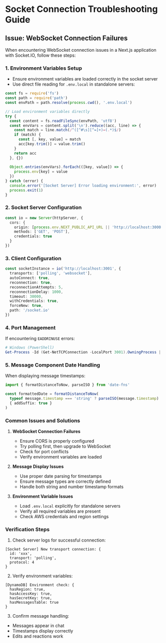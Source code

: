 # Socket Connection Troubleshooting Guide

## Issue: WebSocket Connection Failures

When encountering WebSocket connection issues in a Next.js application with Socket.IO, follow these steps:

### 1. Environment Variables Setup
- Ensure environment variables are loaded correctly in the socket server
- Use direct file reading for `.env.local` in standalone servers:
```typescript
const fs = require('fs')
const path = require('path')
const envPath = path.resolve(process.cwd(), '.env.local')

// Load environment variables directly
try {
  const content = fs.readFileSync(envPath, 'utf8')
  const envVars = content.split('\n').reduce((acc, line) => {
    const match = line.match(/^([^#\s][^=]+)=(.*)$/)
    if (match) {
      const [, key, value] = match
      acc[key.trim()] = value.trim()
    }
    return acc
  }, {})
  
  Object.entries(envVars).forEach(([key, value]) => {
    process.env[key] = value
  })
} catch (error) {
  console.error('[Socket Server] Error loading environment:', error)
  process.exit(1)
}
```

### 2. Socket Server Configuration
```typescript
const io = new Server(httpServer, {
  cors: {
    origin: [process.env.NEXT_PUBLIC_API_URL || 'http://localhost:3000', 'http://localhost:3002'],
    methods: ['GET', 'POST'],
    credentials: true
  }
})
```

### 3. Client Configuration
```typescript
const socketInstance = io('http://localhost:3001', {
  transports: ['polling', 'websocket'],
  autoConnect: true,
  reconnection: true,
  reconnectionAttempts: 5,
  reconnectionDelay: 1000,
  timeout: 30000,
  withCredentials: true,
  forceNew: true,
  path: '/socket.io'
})
```

### 4. Port Management
If encountering `EADDRINUSE` errors:
```powershell
# Windows (PowerShell)
Get-Process -Id (Get-NetTCPConnection -LocalPort 3001).OwningProcess | Stop-Process -Force
```

### 5. Message Component Date Handling
When displaying message timestamps:
```typescript
import { formatDistanceToNow, parseISO } from 'date-fns'

const formattedDate = formatDistanceToNow(
  typeof message.timestamp === 'string' ? parseISO(message.timestamp) : new Date(message.timestamp),
  { addSuffix: true }
)
```

### Common Issues and Solutions

1. **WebSocket Connection Failures**
   - Ensure CORS is properly configured
   - Try polling first, then upgrade to WebSocket
   - Check for port conflicts
   - Verify environment variables are loaded

2. **Message Display Issues**
   - Use proper date parsing for timestamps
   - Ensure message types are correctly defined
   - Handle both string and number timestamp formats

3. **Environment Variable Issues**
   - Load `.env.local` explicitly for standalone servers
   - Verify all required variables are present
   - Check AWS credentials and region settings

### Verification Steps

1. Check server logs for successful connection:
```
[Socket Server] New transport connection: {
  id: 'xxx',
  transport: 'polling',
  protocol: 4
}
```

2. Verify environment variables:
```
[DynamoDB] Environment check: {
  hasRegion: true,
  hasAccessKey: true,
  hasSecretKey: true,
  hasMessagesTable: true
}
```

3. Confirm message handling:
- Messages appear in chat
- Timestamps display correctly
- Edits and reactions work 